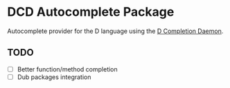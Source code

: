 # DCD Autocomplete Package

Autocomplete provider for the D language using the [D Completion Daemon](https://github.com/Hackerpilot/DCD).

## TODO

- [ ] Better function/method completion
- [ ] Dub packages integration
